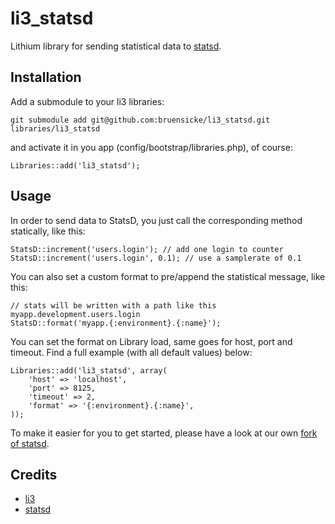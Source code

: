 # li3_statsd

Lithium library for sending statistical data to [statsd](https://github.com/etsy/statsd).

## Installation

Add a submodule to your li3 libraries:

	git submodule add git@github.com:bruensicke/li3_statsd.git libraries/li3_statsd

and activate it in you app (config/bootstrap/libraries.php), of course:

	Libraries::add('li3_statsd');

## Usage

In order to send data to StatsD, you just call the corresponding method statically, like this:

	StatsD::increment('users.login'); // add one login to counter
	StatsD::increment('users.login', 0.1); // use a samplerate of 0.1

You can also set a custom format to pre/append the statistical message, like this:

	// stats will be written with a path like this myapp.development.users.login
	StatsD::format('myapp.{:environment}.{:name}');

You can set the format on Library load, same goes for host, port and timeout. Find a full example (with all default values) below:

	Libraries::add('li3_statsd', array(
		'host' => 'localhost',
		'port' => 8125,
		'timeout' => 2,
		'format' => '{:environment}.{:name}',
	));

To make it easier for you to get started, please have a look at our own [fork of statsd](https://github.com/bruensicke/statsd).

## Credits

* [li3](http://www.lithify.me)
* [statsd](https://github.com/etsy/statsd)